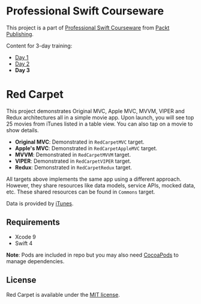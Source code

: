 # Professional Swift Courseware

This project is a part of [Professional Swift Courseware](https://www.packtpub.com/) from [Packt Publishing](https://www.packtpub.com/).

Content for 3-day training:

* [Day 1](https://github.com/kareman/Packt-Courseware---Frameworks)
* [Day 2](https://github.com/gokselkoksal/RedCarpet/)
* **Day 3**

# Red Carpet

This project demonstrates Original MVC, Apple MVC, MVVM, VIPER and Redux architectures all in a simple movie app. Upon launch, you will see top 25 movies from iTunes listed in a table view. You can also tap on a movie to show details.

* **Original MVC**: Demonstrated in `RedCarpetMVC` target.
* **Apple's MVC**: Demonstrated in `RedCarpetAppleMVC` target.
* **MVVM**: Demonstrated in `RedCarpetMVVM` target.
* **VIPER**: Demonstrated in `RedCarpetVIPER` target.
* **Redux**: Demonstrated in `RedCarpetRedux` target.

All targets above implements the same app using a different approach. However, they share resources like data models, service APIs, mocked data, etc. These shared resources can be found in `Commons` target.

Data is provided by [iTunes](https://rss.itunes.apple.com/en-us).

## Requirements

* Xcode 9
* Swift 4

**Note**: Pods are included in repo but you may also need [CocoaPods](https://github.com/CocoaPods/CocoaPods) to manage dependencies.

## License

Red Carpet is available under the [MIT license](https://github.com/gokselkoksal/RedCarpet/blob/master/LICENSE.txt).
